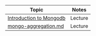 
| Topic     | Notes |
| --- | --- |
| [Introduction to Mongodb][1] | Lecture |
| [mongo-aggregation.md][2]    | Lecture  |

[1]:introduction-nosql.md
[2]:mongo-aggregation.md
